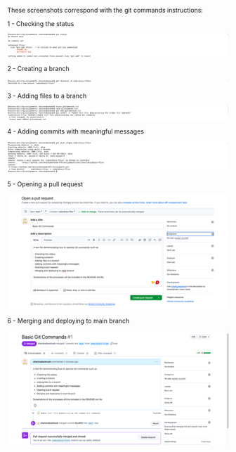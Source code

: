 These screenshots correspond with the git commands instructions:

1 - Checking the status

![Screenshot of me checking the status of my repository in MacOS terminal](./Checking-git-status.png)

2 - Creating a branch

![Screenshot of me creating a new branch in MacOS terminal](./Created-new-branch.png)

3 - Adding files to a branch

![Screenshot of me creating a new file and adding it to the new branch created in MacOS terminal](./Created-text-file.png)

4 - Adding commits with meaningful messages

![Screenshot of me adding useful descriptions to my commits in MacOS terminal](./Adding-commits.png)

5 - Opening a pull request

![Screenshot of me performing a pull request on GitHub](./Pull-request.png)

6 - Merging and deploying to main branch

![Screenshot of me successfully completing the merging and closing of a branch on GitHub](./Merged-and-deleted.png)


